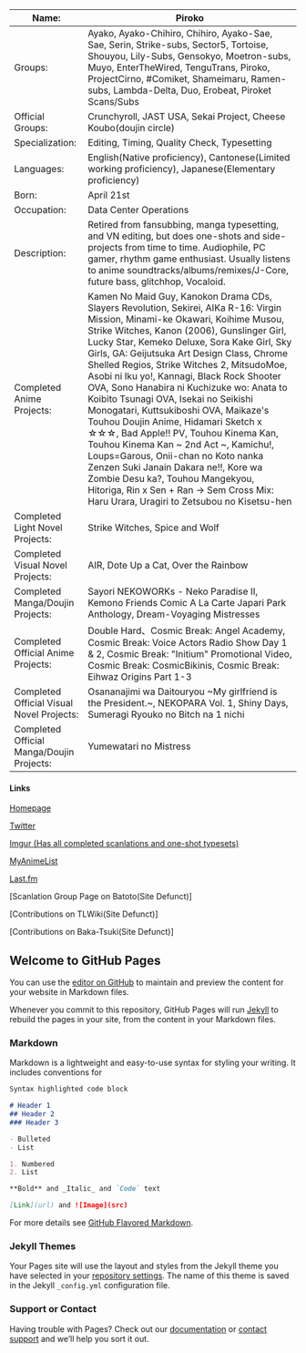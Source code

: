 Name: | Piroko
------------ | -------------
Groups: | Ayako, Ayako-Chihiro, Chihiro, Ayako-Sae, Sae, Serin, Strike-subs, Sector5, Tortoise, Shouyou, Lily-Subs, Gensokyo, Moetron-subs, Muyo, EnterTheWired, TenguTrans, Piroko, ProjectCirno, #Comiket, Shameimaru, Ramen-subs, Lambda-Delta, Duo, Erobeat, Piroket Scans/Subs
Official Groups: | Crunchyroll, JAST USA, Sekai Project, Cheese Koubo(doujin circle)
Specialization: | Editing, Timing, Quality Check, Typesetting
Languages: | English(Native proficiency), Cantonese(Limited working proficiency), Japanese(Elementary proficiency)
Born: | April 21st
Occupation: | Data Center Operations
Description: | Retired from fansubbing, manga typesetting, and VN editing, but does one-shots and side-projects from time to time. Audiophile, PC gamer, rhythm game enthusiast. Usually listens to anime soundtracks/albums/remixes/J-Core, future bass, glitchhop, Vocaloid.
Completed Anime Projects: | Kamen No Maid Guy, Kanokon Drama CDs, Slayers Revolution, Sekirei, AIKa R-16: Virgin Mission, Minami-ke Okawari, Koihime Musou, Strike Witches, Kanon (2006), Gunslinger Girl, Lucky Star, Kemeko Deluxe, Sora Kake Girl, Sky Girls, GA: Geijutsuka Art Design Class, Chrome Shelled Regios, Strike Witches 2, MitsudoMoe, Asobi ni Iku yo!, Kannagi, Black Rock Shooter OVA, Sono Hanabira ni Kuchizuke wo: Anata to Koibito Tsunagi OVA, Isekai no Seikishi Monogatari, Kuttsukiboshi OVA, Maikaze's Touhou Doujin Anime, Hidamari Sketch x ☆☆☆, Bad Apple!! PV, Touhou Kinema Kan, Touhou Kinema Kan ~ 2nd Act ~, Kamichu!, Loups=Garous, Onii-chan no Koto nanka Zenzen Suki Janain Dakara ne!!, Kore wa Zombie Desu ka?, Touhou Mangekyou, Hitoriga, Rin x Sen + Ran -> Sem Cross Mix: Haru Urara, Uragiri to Zetsubou no Kisetsu-hen
Completed Light Novel Projects: | Strike Witches, Spice and Wolf
Completed Visual Novel Projects: | AIR, Dote Up a Cat, Over the Rainbow
Completed Manga/Doujin Projects: | Sayori NEKOWORKs - Neko Paradise II, Kemono Friends Comic A La Carte Japari Park Anthology, Dream-Voyaging Mistresses
Completed Official Anime Projects: | Double Hard、Cosmic Break: Angel Academy, Cosmic Break: Voice Actors Radio Show Day 1 & 2, Cosmic Break: "Initium" Promotional Video, Cosmic Break: CosmicBikinis, Cosmic Break: Eihwaz Origins Part 1-3
Completed Official Visual Novel Projects: | Osananajimi wa Daitouryou ~My girlfriend is the President.~, NEKOPARA Vol. 1, Shiny Days, Sumeragi Ryouko no Bitch na 1 nichi
Completed Official Manga/Doujin Projects: | Yumewatari no Mistress

#### Links
[Homepage](http://pirokoproject.com/)

[Twitter](https://twitter.com/piroko_project)

[Imgur (Has all completed scanlations and one-shot typesets)](http://pirokoro.imgur.com/)

[MyAnimeList](http://myanimelist.net/profile/Piroko)

[Last.fm](https://www.last.fm/user/Pirokoro)

[Scanlation Group Page on Batoto(Site Defunct)]

[Contributions on TLWiki(Site Defunct)]

[Contributions on Baka-Tsuki(Site Defunct)]




## Welcome to GitHub Pages

You can use the [editor on GitHub](https://github.com/Piroko/piroko.github.io/edit/master/README.md) to maintain and preview the content for your website in Markdown files.

Whenever you commit to this repository, GitHub Pages will run [Jekyll](https://jekyllrb.com/) to rebuild the pages in your site, from the content in your Markdown files.

### Markdown

Markdown is a lightweight and easy-to-use syntax for styling your writing. It includes conventions for

```markdown
Syntax highlighted code block

# Header 1
## Header 2
### Header 3

- Bulleted
- List

1. Numbered
2. List

**Bold** and _Italic_ and `Code` text

[Link](url) and ![Image](src)
```

For more details see [GitHub Flavored Markdown](https://guides.github.com/features/mastering-markdown/).

### Jekyll Themes

Your Pages site will use the layout and styles from the Jekyll theme you have selected in your [repository settings](https://github.com/Piroko/piroko.github.io/settings). The name of this theme is saved in the Jekyll `_config.yml` configuration file.

### Support or Contact

Having trouble with Pages? Check out our [documentation](https://help.github.com/categories/github-pages-basics/) or [contact support](https://github.com/contact) and we’ll help you sort it out.
